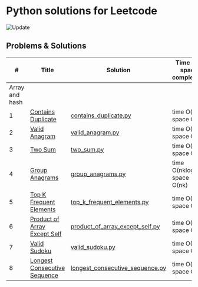 # Python solutions for Leetcode

![Update](https://img.shields.io/badge/Update-Weekly-green.svg)

## Problems & Solutions

| #              | Title | Solution                                | Time and space compleixity  | Difficulty |
|----------------| ----- |-----------------------------------------|-----------------------------| ---------- |
| Array and hash | | |                             | |
| 1              | [Contains Duplicate](https://leetcode.com/problems/contains-duplicate/) | [contains_duplicate.py](src/array_hash/contains_duplicate.py) | time O(n), space O(n)       | Easy |
| 2              | [Valid Anagram](https://leetcode.com/problems/valid-anagram/) | [valid_anagram.py](src/array_hash/valid_anagram.py) | time O(n), space O(1)       | Easy |
| 3              | [Two Sum](https://leetcode.com/problems/two-sum/) | [two_sum.py](src/array_hash/two_sum.py) | time O(n), space O(n)       | Easy |
| 4              | [Group Anagrams](https://leetcode.com/problems/group-anagrams/) | [group_anagrams.py](src/array_hash/group_anagrams.py) | time O(nklogk), space O(nk) | Medium |
| 5              | [Top K Frequent Elements](https://leetcode.com/problems/top-k-frequent-elements/) | [top_k_frequent_elements.py](src/array_hash/top_k_frequent_elements.py) | time O(n), space O(n)       | Medium |
| 6              | [Product of Array Except Self](https://leetcode.com/problems/product-of-array-except-self/) | [product_of_array_except_self.py](src/array_hash/product_of_array_except_self.py) | time O(n), space O(1)       | Medium |
| 7              | [Valid Sudoku](https://leetcode.com/problems/valid-sudoku/) | [valid_sudoku.py](src/array_hash/valid_sudoku.py) | time O(1), space O(1)       | Medium |
| 8              | [Longest Consecutive Sequence](https://leetcode.com/problems/longest-consecutive-sequence/) | [longest_consecutive_sequence.py](src/array_hash/longest_consecutive_sequence.py) | time O(n), space O(n)       | Medium |